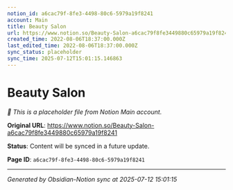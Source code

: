 ```yaml
---
notion_id: a6cac79f-8fe3-4498-80c6-5979a19f8241
account: Main
title: Beauty Salon
url: https://www.notion.so/Beauty-Salon-a6cac79f8fe3449880c65979a19f8241
created_time: 2022-08-06T18:37:00.000Z
last_edited_time: 2022-08-06T18:37:00.000Z
sync_status: placeholder
sync_time: 2025-07-12T15:01:15.146863
---
```


# Beauty Salon

*🔄 This is a placeholder file from Notion Main account.*

**Original URL**: https://www.notion.so/Beauty-Salon-a6cac79f8fe3449880c65979a19f8241

**Status**: Content will be synced in a future update.

**Page ID**: `a6cac79f-8fe3-4498-80c6-5979a19f8241`

---

*Generated by Obsidian-Notion sync at 2025-07-12 15:01:15*
